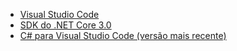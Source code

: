 * [Visual Studio Code](https://code.visualstudio.com/download)
* [SDK do .NET Core 3.0](https://dotnet.microsoft.com/download/dotnet-core/3.0)
* [C# para Visual Studio Code (versão mais recente)](https://marketplace.visualstudio.com/items?itemName=ms-vscode.csharp)